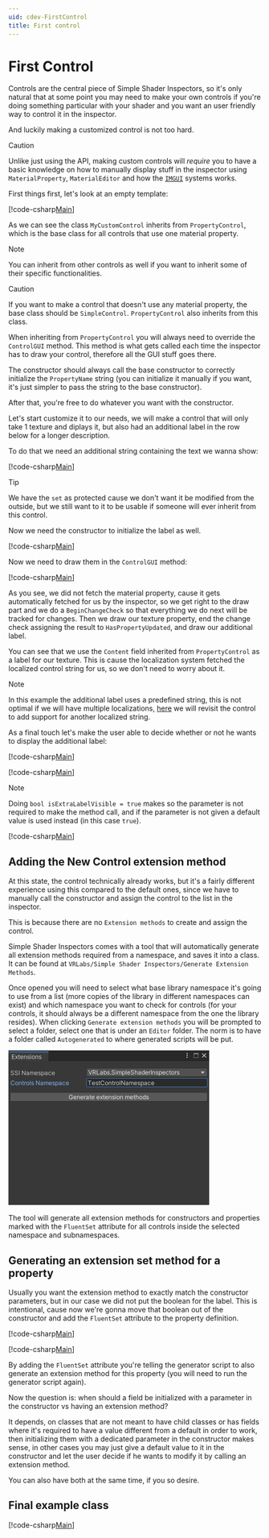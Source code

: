 ```yaml
---
uid: cdev-FirstControl
title: First control
---
```


# First Control

Controls are the central piece of Simple Shader Inspectors, so it's only natural that at some point you may need to make your own controls if you're doing something particular with your shader and you want an user friendly way to control it in the inspector.

And luckily making a customized control is not too hard.

>[!CAUTION]
>Unlike just using the API, making custom controls will *require* you to have a basic knowledge on how to manually display stuff in the inspector using `MaterialProperty`, `MaterialEditor` and how the [`IMGUI`](https://docs.unity3d.com/Manual/GUIScriptingGuide.html) systems works.

First things first, let's look at an empty template:

[!code-csharp[Main](Code/FirstControl.cs.txt?range=1-8,31,14,17,19-20,28-30)]

As we can see the class `MyCustomControl` inherits from `PropertyControl`, which is the base class for all controls that use one material property.

>[!NOTE]
>You can inherit from other controls as well if you want to inherit some of their specific functionalities.

>[!CAUTION]
>If you want to make a control that doesn't use any material property, the base class should be `SimpleControl`.
>`PropertyControl` also inherits from this class.

When inheriting from `PropertyControl` you will always need to override the `ControlGUI` method.
This method is what gets called each time the inspector has to draw your control, therefore all the GUI stuff goes there.

The constructor should always call the base constructor to correctly initialize the `PropertyName` string (you can initialize it manually if you want, it's just simpler to pass the string to the base constructor).

After that, you're free to do whatever you want with the constructor.

Let's start customize it to our needs, we will make a control that will only take 1 texture and diplays it, but also had an additional label in the row below for a longer description.

To do that we need an additional string containing the text we wanna show:

[!code-csharp[Main](Code/FirstControl.cs.txt?range=7-9&highlight=3)]

>[!TIP]
>We have the `set` as protected cause we don't want it be modified from the outside, but we still want to it to be usable if someone will ever inherit from this control.

Now we need the constructor to initialize the label as well.

[!code-csharp[Main](Code/FirstControl.cs.txt?range=13-15,17&highlight=1,3)]

Now we need to draw them in the `ControlGUI` method:

[!code-csharp[Main](Code/FirstControl.cs.txt?range=19-23,35,28&highlight=3-6)]

As you see, we did not fetch the material property, cause it gets automatically fetched for us by the inspector, so we get right to the draw part and we do a `BeginChangeCheck` so that everything we do next will be tracked for changes. Then we draw our texture property, end the change check assigning the result to `HasPropertyUpdated`, and draw our additional label.

You can see that we use the `Content` field inherited from `PropertyControl` as a label for our texture. This is cause the localization system fetched the localized control string for us, so we don't need to worry about it.

>[!NOTE]
>In this example the additional label uses a predefined string, this is not optimal if we will have multiple localizations, [here](xref:cdev-IAdditionalLocalization) we will revisit the control to add support for another localized string.

As a final touch let's make the user able to decide whether or not he wants to display the additional label:

[!code-csharp[Main](Code/FirstControl.cs.txt?range=9,11&highlight=2)]

[!code-csharp[Main](Code/FirstControl.cs.txt?range=32,14-15,34,17&highlight=1,4)]

>[!NOTE]
>Doing `bool isExtraLabelVisible = true` makes so the parameter is not required to make the method call, and if the parameter is not given a default value is used instead (in this case `true`).

[!code-csharp[Main](Code/FirstControl.cs.txt?range=19-28&highlight=6-7,9)]

## Adding the New Control extension method

At this state, the control technically already works, but it's a fairly different experience using this compared to the default ones, since we have to manually call the constructor and assign the control to the list in the inspector.

This is because there are no `Extension methods` to create and assign the control.

Simple Shader Inspectors comes with a tool that will automatically generate all extension methods required from a namespace, and saves it into a class. It can be found at `VRLabs/Simple Shader Inspectors/Generate Extension Methods`.

Once opened you will need to select what base library namespace it's going to use from a list (more copies of the library in different namespaces can exist) and which namespace you want to check for controls (for your controls, it should always be a different namespace from the one the library resides).
When clicking `Generate extension methods` you will be prompted to select a folder, select one that is under an `Editor` folder. The norm is to have a folder called `Autogenerated` to where generated scripts will be put.

![inspector](/images/docs/cdev/FirstControl/1-0.3.png)

The tool will generate all extension methods for constructors and properties marked with the `FluentSet` attribute for all controls inside the selected namespace and subnamespaces.

## Generating an extension set method for a property

Usually you want the extension method to exactly match the constructor parameters, but in our case we did not put the boolean for the label. This is intentional, cause now we're gonna move that boolean out of the constructor and add the `FluentSet` attribute to the property definition.

[!code-csharp[Main](Code/FirstControl.cs.txt?range=9-11&highlight=2)]

[!code-csharp[Main](Code/FirstControl.cs.txt?range=13-17&highlight=1,4)]

By adding the `FluentSet` attribute you're telling the generator script to also generate an extension method for this property (you will need to run the generator script again).

Now the question is: when should a field be initialized with a parameter in the constructor vs having an extension method?

It depends, on classes that are not meant to have child classes or has fields where it's required to have a value different from a default in order to work, then initializing them with a dedicated parameter in the constructor makes sense, in other cases you may just give a default value to it in the constructor and let the user decide if he wants to modify it by calling an extension method.

You can also have both at the same time, if you so desire.

## Final example class

[!code-csharp[Main](Code/FirstControl.cs.txt?range=1-30)]
